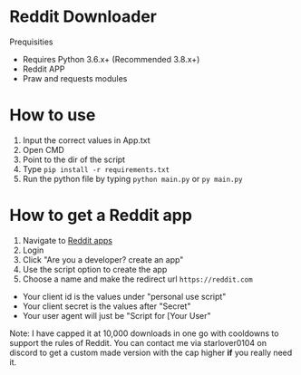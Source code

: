 # Reddit Downloader

Prequisities 
- Requires Python 3.6.x+ (Recommended 3.8.x+)
- Reddit APP
- Praw and requests modules

# How to use
1. Input the correct values in App.txt
2. Open CMD
3. Point to the dir of the script
4. Type `pip install -r requirements.txt`
5. Run the python file by typing `python main.py` or  `py main.py`

# How to get a Reddit app
1. Navigate to [Reddit apps](https://www.reddit.com/prefs/apps)
2. Login 
3. Click "Are you a developer? create an app"
4. Use the script option to create the app
5. Choose a name and make the redirect url `https://reddit.com`
- Your client id is the values under "personal use script"
- Your client secret is the values after "Secret"
- Your user agent will just be "Script for [Your User"

Note: I have capped it at 10,000 downloads in one go with cooldowns to support the rules of Reddit. You can contact me via starlover0104 on discord to get a custom made version with the cap higher **if** you really need it.

